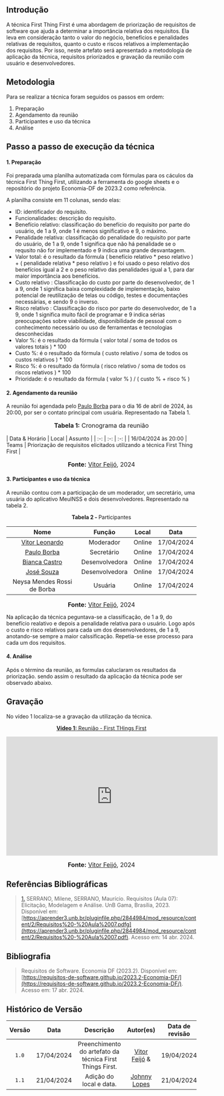 
## Introdução 

A técnica First Thing First é uma abordagem de priorização de requisitos de software que ajuda a determinar a importância relativa dos requisitos. Ela leva em consideração tanto o valor do negócio, benefícios e penalidades relativas de requisitos, quanto o custo e riscos relativos a implementação dos requisitos. Por isso, neste artefato será apresentado a metodologia de aplicação da técnica, requisitos priorizados e gravação da reunião com usuário e desenvolvedores. 

## Metodologia
Para se realizar a técnica foram seguidos os passos em ordem: 

1. Preparação
2. Agendamento da reunião
3. Participantes e uso da técnica 
4. Análise

## Passo a passo de execução da técnica

#### 1. Preparação

Foi preparada uma planilha automatizada com fórmulas para os cáculos da técnica First Thing First, utilizando a ferramenta do google sheets e o repositório do projeto Economia-DF de 2023.2 como referência. 

A planilha consiste em 11 colunas, sendo elas: 

- ID: identificador do requisito.
- Funcionalidades: descrição do requisito.
- Benefício relativo: classificação do benefício do requisito por parte do usuário, de 1 a 9, onde 1 é menos significativo e 9, o máximo. 
- Penalidade relativa: classificação do penalidade do requisito por parte do usuário, de 1 a 9, onde 1 significa que não há penalidade se o requsito não for implementado e 9 indica uma grande desvantagem. 
- Valor total: é o resultado da fórmula ( benefício relativo * peso relativo ) + ( penalidade relativa * peso relativo ) e foi usado o peso relativo dos benefícios igual a 2 e o peso relativo das penalidades igual a 1, para dar maior importância aos benefícios.
- Custo relativo : Classificação do custo por parte do desenvolvedor, de 1 a 9, onde 1 significa baixa complexidade de implementação, baixo potencial de reutilização de telas ou código, testes e documentações necessárias, e sendo 9 o inverso.
- Risco relativo : Classificação do risco por parte do desenvolvedor, de 1 a 9, onde 1 significa muito fácil de programar e 9 indica sérias preocupações sobre viabilidade, disponibilidade de pessoal com o conhecimento necessário ou uso de ferramentas e tecnologias desconhecidas
- Valor %: é o resultado da fórmula ( valor total / soma de todos os valores totais ) * 100 
- Custo %: é o resultado da fórmula ( custo relativo / soma de todos os custos relativos ) * 100 
- Risco %: é o resultado da fórmula ( risco relativo / soma de todos os riscos relativos ) * 100 
- Prioridade: é o resultado da fórmula ( valor % ) / (  custo %  +  risco %  ) 


#### 2. Agendamento da reunião 

A reunião foi agendada pelo [Paulo Borba](https://github.com/paulohborba) para o dia 16 de abril de 2024, às 20:00, por ser o contato principal com usuária. Representado na Tabela 1.

<div align="center">
<font size="3"><p style="text-align: center"><b>Tabela 1:</b> Cronograma da reunião </p></font>
</div>
| Data & Horário | Local | Assunto | 
| :-: | :-: | :-: | 
| 16/04/2024  às 20:00  | Teams | Priorização de requisitos elicitados utilizando a técnica First Thing First | 

<div>
<font size="3"><p style="text-align: center"><b>Fonte:</b> <a href="https://github.com/vitorfleonardo">Vitor Feijó</a>, 2024</p></font>
</div>

#### 3. Participantes e uso da técnica 

A reunião contou com a participação de um moderador, um secretário, uma usuária do aplicativo MeuINSS e dois desenvolvedores. Representado na tabela 2.

<p align="center" > <strong> Tabela 2 - </Strong> Participantes</font> <gitbr></p>
<center>

|Nome|Função|Local|Data|
|:-:|:-:|:-:|:-:|
|[Vitor Leonardo](https://github.com/vitorfleonardo)|Moderador|Online|17/04/2024|
|[Paulo Borba](https://github.com/paulohborba)|Secretário|Online|17/04/2024|
|[Bianca Castro](https://github.com/BiancaPatrocinio7)|Desenvolvedora|Online|17/04/2024|
|[José Souza](https://github.com/JoseFilipi)|Desenvolvedora|Online|17/04/2024|
| Neysa Mendes Rossi de Borba |Usuária|Online|17/04/2024|

<font size="3"><p style="text-align: center"><b>Fonte:</b> <a href="https://github.com/vitorfleonardo">Vitor Feijó</a>, 2024</p></font>
</center>

Na aplicação da técnica peguntava-se a classificação, de 1 a 9, do benefício realativo e depois a penalidade relativa para o usuário. Logo após o custo e risco relativos para cada um dos desenvolvedores, de 1 a 9, anotando-se sempre a maior calssificação. Repetia-se esse processo para cada um dos requisitos.


#### 4. Análise 

Após o término da reunião, as formulas caluclaram os resultados da priorização. sendo assim o resultado da aplicação da técnica pode ser observado abaixo.


## Gravação

No vídeo 1 localiza-se a gravação da utilização da técnica.

<div align="center">

<p style="text-align: center"><a href="https://www.youtube.com/embed/fFj1F8-Ci_s" target="blanket"><b>Vídeo 1:</b> Reunião - First THings First</a></p>

<iframe width="560" height="315" src="https://www.youtube.com/embed/fFj1F8-Ci_s" title="First things first do Grupo 7 Meu INSS" frameborder="0" allow="accelerometer; autoplay; clipboard-write; encrypted-media; gyroscope; picture-in-picture; web-share" referrerpolicy="strict-origin-when-cross-origin" allowfullscreen></iframe>

<font size="3"><p style="text-align: center"><b>Fonte:</b> <a href="https://github.com/vitorfleonardo">Vitor Feijó</a>, 2024</p></font>
</div >

## Referências Bibliográficas

> <a id="RP1" href="#TEC1">1.</a> SERRANO, Milene, SERRANO, Maurício. Requisitos (Aula 07): Elicitação, Modelagem e Análise. UnB Gama, Brasília, 2023. Disponível em: [https://aprender3.unb.br/pluginfile.php/2844984/mod_resource/content/2/Requisitos%20-%20Aula%2007.pdfg](https://aprender3.unb.br/pluginfile.php/2844984/mod_resource/content/2/Requisitos%20-%20Aula%2007.pdf). Acesso em: 14 abr. 2024.

## Bibliografia

> </a> Requisitos de Software. Economia DF (2023.2). Disponível em: [https://requisitos-de-software.github.io/2023.2-Economia-DF/](https://requisitos-de-software.github.io/2023.2-Economia-DF/). Acesso em: 17 abr. 2024.

## Histórico de Versão
| Versão | Data | Descrição | Autor(es) | Data de revisão | Revisor(es) |
| :-: | :-: | :-: | :-: | :-: | :-: |
| `1.0` | 17/04/2024  | Preenchimento do artefato da técnica First Things First. | [Vitor Feijó](https://github.com/vitorfleonardo) &  | 19/04/2024| [Johnny Lopes](https://github.com/JohnnyLopess) |
| `1.1` | 21/04/2024  | Adição do local e data. | [Johnny Lopes](https://github.com/JohnnyLopess)  | 21/04/2024|  <a href="https://github.com/vitorfleonardo">Vitor</a>|